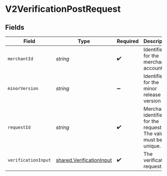 # V2VerificationPostRequest


## Fields

| Field                                                                | Type                                                                 | Required                                                             | Description                                                          | Example                                                              |
| -------------------------------------------------------------------- | -------------------------------------------------------------------- | -------------------------------------------------------------------- | -------------------------------------------------------------------- | -------------------------------------------------------------------- |
| `merchantId`                                                         | *string*                                                             | :heavy_check_mark:                                                   | Identifier for the merchant account                                  | 991234567890                                                         |
| `minorVersion`                                                       | *string*                                                             | :heavy_minus_sign:                                                   | Identifier for the minor release version                             | 1                                                                    |
| `requestId`                                                          | *string*                                                             | :heavy_check_mark:                                                   | Merchant identifier for the request. The value must be unique.       | 10cc0270-7bed-11e9-a188-1763956dd7f6                                 |
| `verificationInput`                                                  | [shared.VerificationInput](../../models/shared/verificationinput.md) | :heavy_check_mark:                                                   | The verification request.                                            |                                                                      |